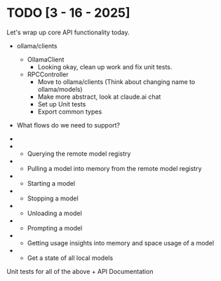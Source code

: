 # TODO [3 - 16 - 2025]

Let's wrap up core API functionality today.

- ollama/clients
  - OllamaClient
    - Looking okay, clean up work and fix unit tests.
  - RPCController
    - Move to ollama/clients (Think about changing name to ollama/models)
    - Make more abstract, look at claude.ai chat
    - Set up Unit tests
    - Export common types

- What flows do we need to support?
-
- - Querying the remote model registry
- - Pulling a model into memory from the remote model registry
- - Starting a model
- - Stopping a model
- - Unloading a model
- - Prompting a model
- - Getting usage insights into memory and space usage of a model
- - Get a state of all local models

Unit tests for all of the above + API Documentation
